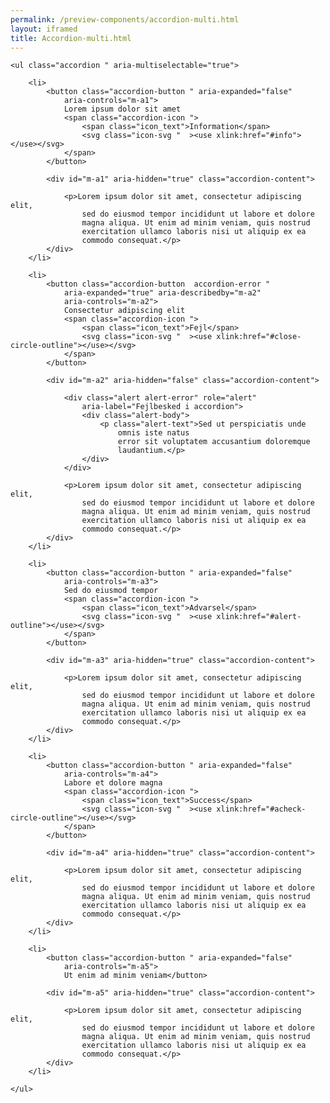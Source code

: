 ```yaml
--- 
permalink: /preview-components/accordion-multi.html
layout: iframed 
title: Accordion-multi.html
---
```

<div class="container">

    <ul class="accordion " aria-multiselectable="true">

        <li>
            <button class="accordion-button " aria-expanded="false"
                aria-controls="m-a1">
                Lorem ipsum dolor sit amet
                <span class="accordion-icon ">
                    <span class="icon_text">Information</span>
                    <svg class="icon-svg "  ><use xlink:href="#info"></use></svg>
                </span>
            </button>

            <div id="m-a1" aria-hidden="true" class="accordion-content">

                <p>Lorem ipsum dolor sit amet, consectetur adipiscing elit,
                    sed do eiusmod tempor incididunt ut labore et dolore
                    magna aliqua. Ut enim ad minim veniam, quis nostrud
                    exercitation ullamco laboris nisi ut aliquip ex ea
                    commodo consequat.</p>
            </div>
        </li>

        <li>
            <button class="accordion-button  accordion-error "
                aria-expanded="true" aria-describedby="m-a2"
                aria-controls="m-a2">
                Consectetur adipiscing elit
                <span class="accordion-icon ">
                    <span class="icon_text">Fejl</span>
                    <svg class="icon-svg "  ><use xlink:href="#close-circle-outline"></use></svg>
                </span>
            </button>

            <div id="m-a2" aria-hidden="false" class="accordion-content">

                <div class="alert alert-error" role="alert"
                    aria-label="Fejlbesked i accordion">
                    <div class="alert-body">
                        <p class="alert-text">Sed ut perspiciatis unde
                            omnis iste natus
                            error sit voluptatem accusantium doloremque
                            laudantium.</p>
                    </div>
                </div>

                <p>Lorem ipsum dolor sit amet, consectetur adipiscing elit,
                    sed do eiusmod tempor incididunt ut labore et dolore
                    magna aliqua. Ut enim ad minim veniam, quis nostrud
                    exercitation ullamco laboris nisi ut aliquip ex ea
                    commodo consequat.</p>
            </div>
        </li>

        <li>
            <button class="accordion-button " aria-expanded="false"
                aria-controls="m-a3">
                Sed do eiusmod tempor
                <span class="accordion-icon ">
                    <span class="icon_text">Advarsel</span>
                    <svg class="icon-svg "  ><use xlink:href="#alert-outline"></use></svg>
                </span>
            </button>

            <div id="m-a3" aria-hidden="true" class="accordion-content">

                <p>Lorem ipsum dolor sit amet, consectetur adipiscing elit,
                    sed do eiusmod tempor incididunt ut labore et dolore
                    magna aliqua. Ut enim ad minim veniam, quis nostrud
                    exercitation ullamco laboris nisi ut aliquip ex ea
                    commodo consequat.</p>
            </div>
        </li>

        <li>
            <button class="accordion-button " aria-expanded="false"
                aria-controls="m-a4">
                Labore et dolore magna
                <span class="accordion-icon ">
                    <span class="icon_text">Success</span>
                    <svg class="icon-svg "  ><use xlink:href="#acheck-circle-outline"></use></svg>
                </span>
            </button>

            <div id="m-a4" aria-hidden="true" class="accordion-content">

                <p>Lorem ipsum dolor sit amet, consectetur adipiscing elit,
                    sed do eiusmod tempor incididunt ut labore et dolore
                    magna aliqua. Ut enim ad minim veniam, quis nostrud
                    exercitation ullamco laboris nisi ut aliquip ex ea
                    commodo consequat.</p>
            </div>
        </li>

        <li>
            <button class="accordion-button " aria-expanded="false"
                aria-controls="m-a5">
                Ut enim ad minim veniam</button>

            <div id="m-a5" aria-hidden="true" class="accordion-content">

                <p>Lorem ipsum dolor sit amet, consectetur adipiscing elit,
                    sed do eiusmod tempor incididunt ut labore et dolore
                    magna aliqua. Ut enim ad minim veniam, quis nostrud
                    exercitation ullamco laboris nisi ut aliquip ex ea
                    commodo consequat.</p>
            </div>
        </li>

    </ul>

</div>